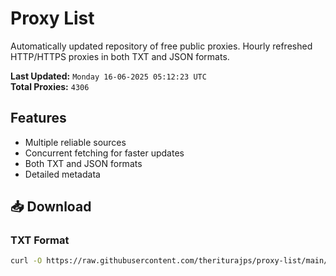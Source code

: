 # Proxy List

Automatically updated repository of free public proxies. Hourly refreshed HTTP/HTTPS proxies in both TXT and JSON formats.

**Last Updated:** `Monday 16-06-2025 05:12:23 UTC`  
**Total Proxies:** `4306`

## Features
- Multiple reliable sources
- Concurrent fetching for faster updates
- Both TXT and JSON formats
- Detailed metadata

## 📥 Download

### TXT Format
```bash
curl -O https://raw.githubusercontent.com/theriturajps/proxy-list/main/proxies.txt
